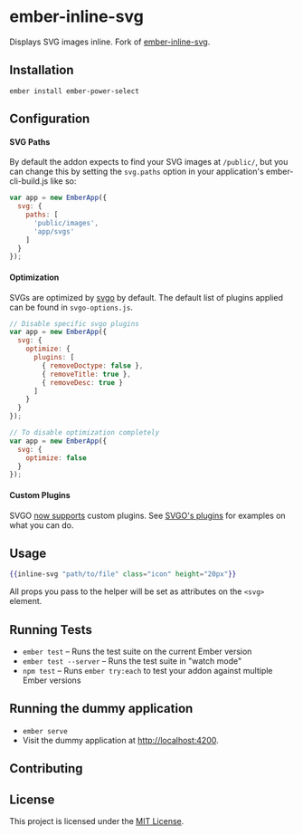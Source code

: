 # ember-inline-svg

Displays SVG images inline. Fork of [ember-inline-svg](https://github.com/minutebase/ember-inline-svg).

## Installation

`ember install ember-power-select`

## Configuration

#### SVG Paths
 
By default the addon expects to find your SVG images at `/public/`, but you can change this
by setting the `svg.paths` option in your application's ember-cli-build.js like so:

```javascript
var app = new EmberApp({
  svg: {
    paths: [
      'public/images',
      'app/svgs'
    ]
  }
});
```

#### Optimization

SVGs are optimized by [svgo](https://github.com/svg/svgo) by default. The default list of plugins applied can be found in `svgo-options.js`.

```javascript
// Disable specific svgo plugins
var app = new EmberApp({
  svg: {
    optimize: {
      plugins: [
        { removeDoctype: false },
        { removeTitle: true },
        { removeDesc: true }
      ]
    }
  }
});
```
 
```javascript
// To disable optimization completely
var app = new EmberApp({
  svg: {
    optimize: false
  }
});
```


#### Custom Plugins

SVGO [now supports](https://github.com/svg/svgo/commit/1ec50c4a13ecea4c50619cdb3bab4926f6aa53e1) custom plugins. See [SVGO's plugins](https://github.com/svg/svgo/tree/master/plugins) for examples on what you can do.

## Usage

```handlebars
{{inline-svg "path/to/file" class="icon" height="20px"}}
```

All props you pass to the helper will be set as attributes on the `<svg>` element.

## Running Tests

* `ember test` – Runs the test suite on the current Ember version
* `ember test --server` – Runs the test suite in "watch mode"
* `npm test` – Runs `ember try:each` to test your addon against multiple Ember versions

## Running the dummy application

* `ember serve`
* Visit the dummy application at [http://localhost:4200](http://localhost:4200).

## Contributing


## License

This project is licensed under the [MIT License](LICENSE.md).

